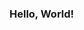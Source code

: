 ### Hello, World!

<!--
**VCamarzana/VCamarzana** is a ✨ _special_ ✨ repository because its `README.md` (this file) appears on your GitHub profile.

With a decade of experience at Artline Solutions, a design studio specialized in web and e-learning, I have worked on projects for major clients including Warner Bros. Consumer Products Spain, and completed graphic design and e-learning course layout jobs for BBVA, Carrefour, Telefónica, Vodafone, and others. I have also carried out tasks related to photo retouching and layout. Optimistic and curious, I have strong skills in communication, adaptability and analytical. Now freelancing, I authored, illustrated and published my own book.
💻 SKILLS:
Expertise     *** : Photoshop, Illustrator, Flash.
Intermediate  **  : InDesign, Premier Pro, After Effects.
Begginer      *   : Figma, JavaScript, TypeScript, HTML5, CSS3 & SCSS, Webpack & Vite, React.
Others            : VS Code, Git & GitHub.
Comfortable working on both Mac and PC platforms.

🗣  I'm bilingual in Spanish-French and have a B2-C1 level in English.
👯  I'm currently collaborating with the Mongo Modeler app.
📫  How to reach me: veronicacamarzana@gmail.com

